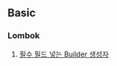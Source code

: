 ## Basic


### Lombok
1. [필수 필드 넣는 Builder 생성자](src/main/java/com/chaibin/practice/entity/TestDto.java)



